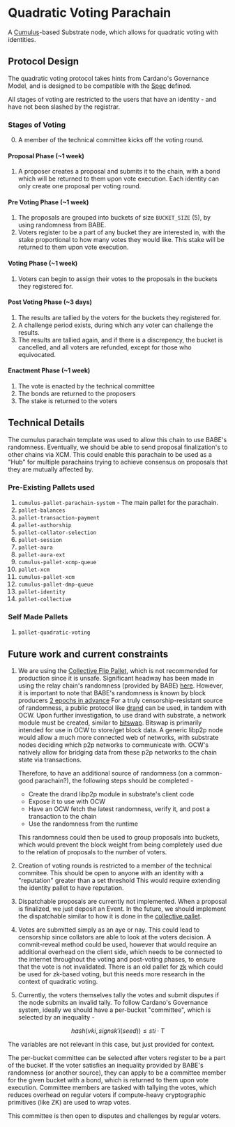 # Quadratic Voting Parachain

A [Cumulus](https://github.com/paritytech/cumulus/)-based Substrate node, which allows for quadratic voting with identities.

## Protocol Design

The quadratic voting protocol takes hints from Cardano's Governance Model, and is designed to be compatible with the [Spec](https://mdpi-res.com/d_attachment/information/information-13-00305/article_deploy/information-13-00305-v3.pdf?version=1655859835) defined.

All stages of voting are restricted to the users that have an identity - and have not been slashed by the registrar.

### Stages of Voting

0. A member of the technical committee kicks off the voting round.

#### Proposal Phase (~1 week)

1. A proposer creates a proposal and submits it to the chain, with a bond which will be returned to them upon vote execution. Each identity can only create one proposal per voting round.

#### Pre Voting Phase (~1 week)

1. The proposals are grouped into buckets of size `BUCKET_SIZE` (5), by using randomness from BABE.
2. Voters register to be a part of any bucket they are interested in, with the stake proportional to how many votes they would like. This stake will be returned to them upon vote execution.


#### Voting Phase (~1 week)

1. Voters can begin to assign their votes to the proposals in the buckets they registered for.


#### Post Voting Phase (~3 days)

1. The results are tallied by the voters for the buckets they registered for.
2. A challenge period exists, during which any voter can challenge the results.
3. The results are tallied again, and if there is a discrepency, the bucket is cancelled, and all voters are refunded, except for those who equivocated.

#### Enactment Phase (~1 week)

1. The vote is enacted by the technical committee
2. The bonds are returned to the proposers
3. The stake is returned to the voters

## Technical Details

The cumulus parachain template was used to allow this chain to use BABE's randomness. Eventually, we should be able to send proposal finalization's to other chains
via XCM. This could enable this parachain to be used as a "Hub" for multiple parachains trying to achieve consensus on proposals that they are mutually affected by.

### Pre-Existing Pallets used

1. `cumulus-pallet-parachain-system` - The main pallet for the parachain.
2. `pallet-balances`
3. `pallet-transaction-payment`
4. `pallet-authorship`
5. `pallet-collator-selection`
6. `pallet-session`
7. `pallet-aura`
8. `pallet-aura-ext`
9. `cumulus-pallet-xcmp-queue`
10. `pallet-xcm`
11. `cumulus-pallet-xcm`
12. `cumulus-pallet-dmp-queue`
13. `pallet-identity`
14. `pallet-collective`

### Self Made Pallets

1. `pallet-quadratic-voting`


## Future work and current constraints

1. We are using the [Collective Flip Pallet](https://paritytech.github.io/substrate/master/pallet_randomness_collective_flip/index.html), which is not recommended for production since it is unsafe.
Significant headway has been made in using the relay chain's randomness (provided by BABE) [here](https://github.com/paritytech/cumulus/issues/463).
However, it is important to note that BABE's randomness is known by block producers [2 epochs in advance](https://github.com/paritytech/substrate/blob/master/frame/babe/src/randomness.rs#L83-L120)
For a truly censorship-resistant source of randomness, a public protocol like [drand](https://drand.love/) can be used, in tandem with OCW. Upon further investigation, to use drand with substrate, a network module must be created, similar to
[bitswap](https://github.com/paritytech/substrate/blob/84cc128a6edc1c87b68954e6d64407ee36be45c1/client/network/src/bitswap.rs#L1). Bitswap is primarily intended for use in OCW to
store/get block data. A generic libp2p node would allow a much more connected web of networks, with substrate nodes deciding which p2p networks to communicate with. OCW's natively
allow for bridging data from these p2p networks to the chain state via transactions.

	Therefore, to have an additional source of randomness (on a common-good parachain?), the following steps should be completed -
   - Create the drand libp2p module in substrate's client code
   - Expose it to use with OCW
   - Have an OCW fetch the latest randomness, verify it, and post a transaction to the chain
   - Use the randomness from the runtime

	This randomness could then be used to group proposals into buckets, which would prevent the block weight from being completely used due to the relation of proposals to the number of voters.

2. Creation of voting rounds is restricted to a member of the technical commitee. This should be open to anyone with an identity with a "reputation" greater than a set threshold
This would require extending the identity pallet to have reputation.

3. Dispatchable proposals are currently not implemented. When a proposal is finalized, we just deposit an Event. In the future, we should implement the dispatchable similar to how it is done in the [collective pallet](https://github.com/paritytech/substrate/blob/master/frame/collective/src/lib.rs#L184-L187).

4. Votes are submitted simply as an aye or nay. This could lead to censorship since collators are able to look at the voters decision.
A commit-reveal method could be used, however that would require an additional overhead on the client side, which needs to be connected to the internet throughout the voting and post-voting phases, to ensure that the vote is not invalidated.
There is an old pallet for [zk](https://github.com/Polkadex-Substrate/megaclite) which could be used for zk-based voting, but this needs more research in the context of quadratic voting.

5. Currently, the voters themselves tally the votes and submit disputes if the node submits an invalid tally. To follow Cardano's Governance system, ideally we should have a per-bucket "committee",
which is selected by an inequality -

$$ hash(vki, signsk′i (seed)) ≤ sti · T $$

The variables are not relevant in this case, but just provided for context.

The per-bucket committee can be selected after voters register to be a part of the bucket. If the voter satisfies an inequality provided by BABE's randomness (or another source), they can apply to be a committee member for the given bucket with a bond, which is returned to them upon vote execution.
Committee members are tasked with tallying the votes, which reduces overhead on regular voters if compute-heavy cryptographic primitives (like ZK) are used to wrap votes.

This committee is then open to disputes and challenges by regular voters.
